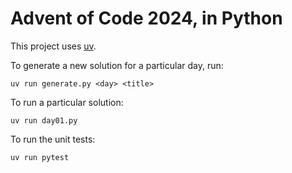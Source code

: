 # Advent of Code 2024, in Python

This project uses [uv](https://docs.astral.sh/uv/).

To generate a new solution for a particular day, run:

```shell
uv run generate.py <day> <title>
```

To run a particular solution:

```shell
uv run day01.py
```

To run the unit tests:

```shell
uv run pytest
```
